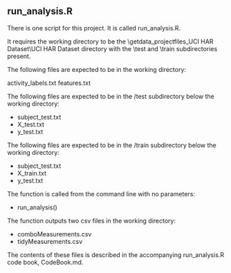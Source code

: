 ## run_analysis.R

There is one script for this project. It is called run_analysis.R.

It requires the working directory to be the \getdata_projectfiles_UCI HAR Dataset\UCI HAR Dataset directory with the \test and \train subdirectories present.

The following files are expected to be in the working directory:

activity_labels.txt
features.txt

The following files are expected to be in the /test subdirectory below the working directory:

* subject_test.txt
* X_test.txt
* y_test.txt

The following files are expected to be in the /train subdirectory below the working directory:

* subject_test.txt
* X_train.txt
* y_test.txt

The function is called from the command line with no parameters:

* run_analysis()

The function outputs two csv files in the working directory:

* comboMeasurements.csv
* tidyMeasurements.csv

The contents of these files is described in the accompanying run_analysis.R code book, CodeBook.md.

